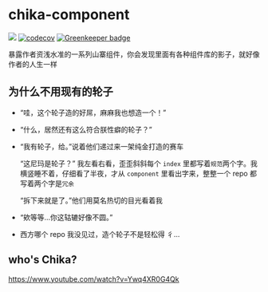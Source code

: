 # chika-component

![](https://img.shields.io/circleci/project/github/zy410419243/chika-component.svg?style=flat)
[![codecov](https://codecov.io/gh/zy410419243/chika-component/branch/master/graph/badge.svg)](https://codecov.io/gh/zy410419243/chika-component)
[![Greenkeeper badge](https://badges.greenkeeper.io/zy410419243/chika-component.svg)](https://greenkeeper.io/)

暴露作者资浅水准的一系列山寨组件，你会发现里面有各种组件库的影子，就好像作者的人生一样

## 为什么不用现有的轮子

- “哇，这个轮子造的好屌，麻麻我也想造一个！”

- “什么，居然还有这么符合朕性癖的轮子？”

- “我有轮子，给。”说着他们递过来一架纯金打造的赛车

  “这尼玛是轮子？” 我左看右看，歪歪斜斜每个 `index` 里都写着`规范`两个字。我横竖睡不着，仔细看了半夜，才从 `component` 里看出字来，整整一个 repo 都写着两个字是`冗余`

  “拆下来就是了。”他们用莫名热切的目光看着我

- “欸等等...你这轱辘好像不圆。”

- 西方哪个 repo 我没见过，造个轮子不是轻松得 彳...

## who's Chika?

https://www.youtube.com/watch?v=Ywq4XR0G4Qk

